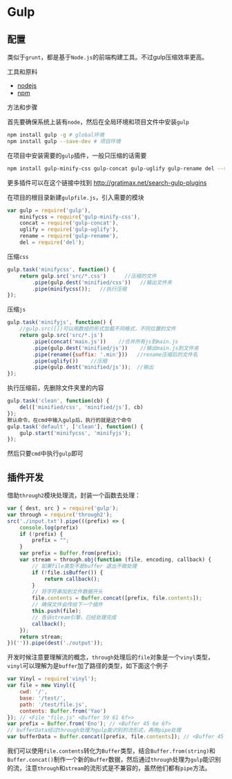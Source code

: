 # Gulp

## 配置

类似于`grunt`，都是基于`Node.js`的前端构建工具。不过gulp压缩效率更高。

工具和原料

- [nodejs](http://nodejs.cn/)
- [npm](https://www.npmjs.com/)

方法和步骤

首先要确保系统上装有`node`，然后在全局环境和项目文件中安装`gulp`
```bash
npm install gulp -g # global环境
npm install gulp --save-dev # 项目环境
```
在项目中安装需要的`gulp`插件，一般只压缩的话需要
```bash
npm install gulp-minify-css gulp-concat gulp-uglify gulp-rename del --save-dev
```
更多插件可以在这个链接中找到 http://gratimax.net/search-gulp-plugins

在项目的根目录新建`gulpfile.js`，引入需要的模块

```js
var gulp = require('gulp'),
    minifycss = require('gulp-minify-css'),
    concat = require('gulp-concat'),
    uglify = require('gulp-uglify'),
    rename = require('gulp-rename'),
    del = require('del');
```
压缩`css`
```js
gulp.task('minifycss', function() {
    return gulp.src('src/*.css')      //压缩的文件
        .pipe(gulp.dest('minified/css'))   //输出文件夹
        .pipe(minifycss());   //执行压缩
});
```
压缩`js`
```js
gulp.task('minifyjs', function() {
    //gulp.src([])可以用数组的形式加载不同格式，不同位置的文件
    return gulp.src('src/*.js')
        .pipe(concat('main.js'))    //合并所有js到main.js
        .pipe(gulp.dest('minified/js'))    //输出main.js到文件夹
        .pipe(rename({suffix: '.min'}))   //rename压缩后的文件名
        .pipe(uglify())    //压缩
        .pipe(gulp.dest('minified/js'));  //输出
});
```

执行压缩前，先删除文件夹里的内容
```js
gulp.task('clean', function(cb) {
    del(['minified/css', 'minified/js'], cb)
});
默认命令，在cmd中输入gulp后，执行的就是这个命令
gulp.task('default', ['clean'], function() {
    gulp.start('minifycss', 'minifyjs');
});
```

然后只要`cmd`中执行`gulp`即可

## 插件开发

借助`through2`模块处理流，封装一个函数去处理：
```js
var { dest, src } = require('gulp');
var through = require('through2');
src('./input.txt').pipe(((prefix) => {
    console.log(prefix)
    if (!prefix) {
        prefix = "";
    }
    var prefix = Buffer.from(prefix);
    var stream = through.obj(function (file, encoding, callback) {
        // 如果file类型不是buffer 退出不做处理
        if (!file.isBuffer()) {
            return callback();
        }
        // 将字符串加到文件数据开头
        file.contents = Buffer.concat([prefix, file.contents]);
        // 确保文件会传给下一个插件
        this.push(file);
        // 告诉stream引擎，已经处理完成
        callback();
    });
    return stream;
})('')).pipe(dest('./output'));
```
开发时候注意要理解流的概念，`through`处理后的`file`对象是一个`vinyl`类型，`vinyl`可以理解为是`buffer`加了路径的类型，如下面这个例子
```js
var Vinyl = require('vinyl');
var file = new Vinyl({
    cwd: '/',
    base: '/test/',
    path: '/test/file.js',
    contents: Buffer.from('Yao')
}); // <File "file.js" <Buffer 59 61 6f>>
var prefix = Buffer.from('Eno'); // <Buffer 45 6e 6f>
// bufferData经过through处理为gulp能识别的流形式，再用pipe处理
var bufferData = Buffer.concat([prefix, file.contents]); // <Buffer 45 6e 6f 59 61 6f>
```
我们可以使用`file.contents`转化为`Buffer`类型，结合`Buffer.from(string)`和`Buffer.concat()`制作一个新的`Buffer`数据，然后通过`through`处理为`gulp`能识别的流，注意`through`和`stream`的流形式是不兼容的，虽然他们都有`pipe`方法。
